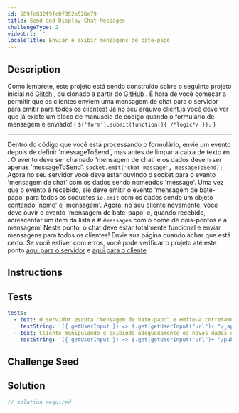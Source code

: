 ```yaml
---
id: 589fc832f9fc0f352b528e79
title: Send and Display Chat Messages
challengeType: 2
videoUrl: ''
localeTitle: Enviar e exibir mensagens de bate-papo
---
```


## Description
<section id="description"> Como lembrete, este projeto está sendo construído sobre o seguinte projeto inicial no <a href="https://glitch.com/#!/import/github/freeCodeCamp/boilerplate-socketio/">Glitch</a> , ou clonado a partir do <a href="https://github.com/freeCodeCamp/boilerplate-socketio/">GitHub</a> . É hora de você começar a permitir que os clientes enviem uma mensagem de chat para o servidor para emitir para todos os clientes! Já no seu arquivo client.js você deve ver que já existe um bloco de manuseio de código quando o formulário de mensagem é enviado! ( <code>$(&#39;form&#39;).submit(function(){ /*logic*/ });</code> ) <hr> Dentro do código que você está processando o formulário, envie um evento depois de definir &#39;messageToSend&#39;, mas antes de limpar a caixa de texto <code>#m</code> . O evento deve ser chamado &#39;mensagem de chat&#39; e os dados devem ser apenas &#39;messageToSend&#39;. <code>socket.emit(&#39;chat message&#39;, messageToSend);</code> Agora no seu servidor você deve estar ouvindo o socket para o evento &#39;mensagem de chat&#39; com os dados sendo nomeados &#39;message&#39;. Uma vez que o evento é recebido, ele deve emitir o evento &#39;mensagem de bate-papo&#39; para todos os soquetes <code>io.emit</code> com os dados sendo um objeto contendo &#39;nome&#39; e &#39;mensagem&#39;. Agora, no seu cliente novamente, você deve ouvir o evento &#39;mensagem de bate-papo&#39; e, quando recebido, acrescentar um item da lista a # <code>#messages</code> com o nome de dois-pontos e a mensagem! Neste ponto, o chat deve estar totalmente funcional e enviar mensagens para todos os clientes! Envie sua página quando achar que está certo. Se você estiver com erros, você pode verificar o projeto até este ponto <a href="https://gist.github.com/JosephLivengood/3e4b7750f6cd42feaa2768458d682136">aqui para o servidor</a> e <a href="https://gist.github.com/JosephLivengood/41ba76348df3013b7870dc64861de744">aqui para o cliente</a> . </section>

## Instructions
<section id="instructions">
</section>

## Tests
<section id='tests'>

```yml
tests:
  - text: O servidor escuta "mensagem de bate-papo" e emite-a corretamente
    testString: '({ getUserInput }) => $.get(getUserInput("url")+ "/_api/server.js") .then(data => { assert.match(data, /socket.on.*("|")chat message("|")[^]*io.emit.*("|")chat message("|").*name.*message/gi, "Your server should listen to the socket for "chat message" then emit to all users "chat message" with name and message in the data object"); }, xhr => { throw new Error(xhr.statusText); })'
  - text: Cliente manipulando e exibindo adequadamente os novos dados do evento 'mensagem de bate-papo'
    testString: '({ getUserInput }) => $.get(getUserInput("url")+ "/public/client.js") .then(data => { assert.match(data, /socket.on.*("|")chat message("|")[^]*messages.*li/gi, "You should append a list item to #messages on your client within the "chat message" event listener to display the new message"); }, xhr => { throw new Error(xhr.statusText); })'

```

</section>

## Challenge Seed
<section id='challengeSeed'>

</section>

## Solution
<section id='solution'>

```js
// solution required
```
</section>
